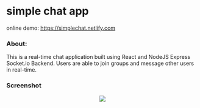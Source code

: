 # simple chat app
online demo:
https://simplechat.netlify.com

### About:
This is a real-time chat application built using React and NodeJS Express Socket.io Backend.
Users are able to join groups and message other users in real-time.

### Screenshot
<p align="center">
    <img src="https://i.imgur.com/242x8bC.jpg">  
</p>

